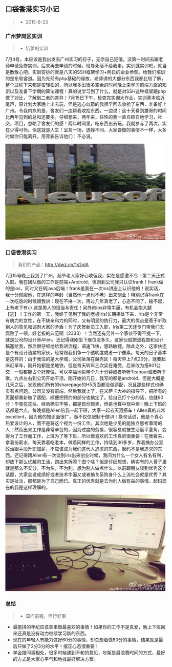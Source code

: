 ## 口袋香港实习小记
>* 2015-8-23

### 广州萝岗区实训
>* 坑爹的实训

7月4号，本应该是我出发去广州实习的日子，无奈自己犯傻。没第一时间去跟老师申请免修实训，后来再去申请的时候，班导死活不给我走。实训就实训吧，就当是散散心吧。实训安排的就是八天的SSH框架学习+两日的企业参观。给我们培训的是东软睿道。因为先前有php基础的缘故，老师讲的大部分东西我都比较了解，整个过程下来都是蛮轻松的，所以我多出很多空余的时间晚上来学习前端方面的知识以及准备下学期的算法课程！真的说学习到了什么，就是对SSH这种框架跟php做了对比，了解到二者的差异！7月15日下午，检查完实训大作业，实训基本临近尾声，原计划大家晚上出去玩，但是逃心似箭的我很早回去收拾了东西，准备好上广州。令我内疚的是，舍友们一边帮我收拾东西，一边说：这十天看到雄哥的时间比两年见到的总和还要多。仔细想来，两年来，任性的我一直自顾自地学习，社交，项目，忽略了舍友们的感！两年时间里，吃东西出去玩，我就参与了两次，实在少得可怜。但这就是人生！室友一场，选择不同，大家要做的事情不一样，大多时候你只能离开，用背影告诉他们：不必说。

<img src="netsoftware.jpg" width="500px" height="300px">


### 口袋香港实习
>我们的产品：http://dwz.cn/1x2vIA

7月15号晚上我到了广州，超爷老人家好心收留我，实在是感激不尽！第二天正式入职。我在团队做的工作是前端+Android，但刚到公司我只认识frank！frank做的是ios，同时又在转java后端！frank是我在一次ios讲座上认识他的！说实话，我十分佩服他，在这样的年龄（当然他一点也不老）出来创业！特别记得frank在一次吃饭的时候跟我讲：现在不拼一次，再过几年真老了，心态不同了，输不起，上有老下有小.这是男人的担当与责任！另外他ios非常牛逼，有机会抱大腿【逃】！工作的第一天，我终于见到了我的老板Iris!长期相处下来，Iris是个非常有魄力的女性，在不缺亲和力的同时，又有明显的执行力，最大的优点是善于听取别人的意见和调剂大家的矛盾！为了庆贺新员工入职，Iris第二天还专门带我们去腐败了一顿，好老板的典范啊（2333）！当然还有另外一个家伙不得不提一下，就是公司的设计师Allen，还记得我刚坐下座位没多久，这家伙就把流程图和设计稿塞给我，然后很仔细地给我讲流程，语速飞快，思路敏捷。除此之外，这家伙还是个有设计洁癖的家伙，经常跟我们争一个透明度或者一个像素。每天的日子基本是这样的：由于我住的是大学城，公司坐落在越秀区！每天早上7点20分，就要起床赶早车，刚开始都是坐地铁，但是每天转车三次实在难受，后来改为搭801公交，一般都能占个好座位，可以幸福地偷睡个几十分钟或者听听Teahour或者听下歌。九点左右到公司开始干活。刚开始的几日，我写的都是android，但是大概是几天之后，发现他们所有的sharepage的H5页面都没做适配，况且那些样式也确实有点问题。公司又没有前端，然后我就上了，在米萨卡大神的指导下，把所有的页面都重新做了适配，顺便把预约的部分也搞定了。给自己打个分的话，也就60分！毕竟在这块，经验确实不够，都是现炒现卖，但是也算中规中矩！晚上下班的话都是六点，每晚都是Allen陪我一起下班，大家一起去天河搭车！Allen真的非常excellent，因为他的知识面很广，而不仅仅限制于做UI！换句话说，他是个真心热爱设计的人，而不是将这个视为一份工作。其次他是少见的能独立思考事情的人！然而出来工作是非常辛苦的，因为过度的劳累，很容易就被生活磨平菱角，变得为了工作而工作，上班为了等下班，所以做喜欢的工作真的很重要！在我看来，拿着份薪水，每天靠着吃老本，做着同样的工作，持续到30多岁，靠着搞办公室政治跟手段升职加薪，不应该成为我们这代人追求的东西，起码不是我追求的东西。还记得跟Allen有一次谈到Iris出来创业时候，我问为什么一个女人有名有利，却放下那么优越的生活，跑出来折腾？图个啥？但是仔细想想，确实有的人骨子里就是那么不安分，不为名，不为利，想为别人做点什么。以前跟朋友谈到优秀这个话题，大家会说成绩好或者技术牛逼又或者搞关系跻身什么上流社会就是优秀？其实是扯淡，那都是为了自己而已。真正的优秀就是去为别人做有益的事情。起码现在的我是这样理解的。

<img src="xingongwei.jpg" width="500px" height="300px">


### 总结
>* 莫问前程，但行好事

- 最能拼的年纪应该拿来做最喜欢的事情！如果你的工作不是真爱，晚上下班回来还真是没有动力继续学习新的东西。
- 现在的年轻人有能力做好60分的事情，却总想着做80分的事情，结果就是最后只做了2分3分的水平！摆正心态很重要！
- 学会跟同事相处，很多时候遇到不和的意见，吵架是最浪费时间的方式，最好的方式是大家心平气和地找最好解决方案。





